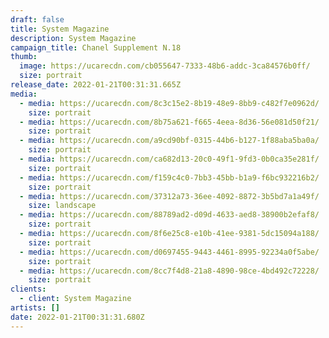 ```yaml
---
draft: false
title: System Magazine
description: System Magazine
campaign_title: Chanel Supplement N.18
thumb:
  image: https://ucarecdn.com/cb055647-7333-48b6-addc-3ca84576b0ff/
  size: portrait
release_date: 2022-01-21T00:31:31.665Z
media:
  - media: https://ucarecdn.com/8c3c15e2-8b19-48e9-8bb9-c482f7e0962d/
    size: portrait
  - media: https://ucarecdn.com/8b75a621-f665-4eea-8d36-56e081d50f21/
    size: portrait
  - media: https://ucarecdn.com/a9cd90bf-0315-44b6-b127-1f88aba5ba0a/
    size: portrait
  - media: https://ucarecdn.com/ca682d13-20c0-49f1-9fd3-0b0ca35e281f/
    size: portrait
  - media: https://ucarecdn.com/f159c4c0-7bb3-45bb-b1a9-f6bc932216b2/
    size: portrait
  - media: https://ucarecdn.com/37312a73-36ee-4092-8872-3b5bd7a1a49f/
    size: landscape
  - media: https://ucarecdn.com/88789ad2-d09d-4633-aed8-38900b2efaf8/
    size: portrait
  - media: https://ucarecdn.com/8f6e25c8-e10b-41ee-9381-5dc15094a188/
    size: portrait
  - media: https://ucarecdn.com/d0697455-9443-4461-8995-92234a0f5abe/
    size: portrait
  - media: https://ucarecdn.com/8cc7f4d8-21a8-4890-98ce-4bd492c72228/
    size: portrait
clients:
  - client: System Magazine
artists: []
date: 2022-01-21T00:31:31.680Z
---
```


